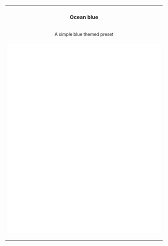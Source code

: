 <table>
  <tr><th><h3>Ocean blue</h3></th></tr>
  <tr><td align="center"><p>A simple blue themed preset</p></td></tr>
  <tr><td align="center">
    <img src="example.svg">
    <img width="900" height="1" alt="">
  </td></tr>
</table>
